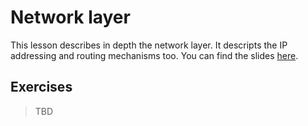 # Network layer

This lesson describes in depth the network layer. It descripts the IP addressing and routing mechanisms too.
You can find the slides [here](slides/network.odp).


## Exercises
> TBD
